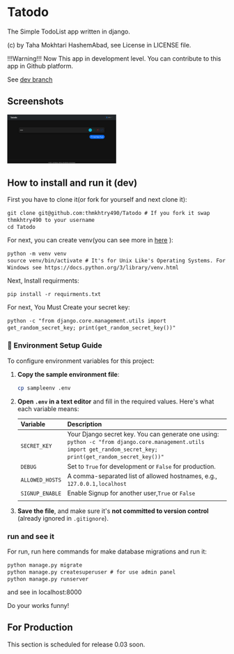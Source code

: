 # Tatodo

The Simple TodoList app written in django.

(c) by Taha Mokhtari HashemAbad, see License in LICENSE file.

!!!Warning!!! Now This app in development level. You can contribute to this app in Github platform.

See [dev branch](https://github.com/thmkhtry490/mytodolist/tree/dev)

## Screenshots

  <img src="https://raw.githubusercontent.com/thmkhtry490/Tatodo/refs/heads/main/Screenshot_2025-08-05_23-49-01.png" alt="1" width="250">


## How to install and run it (dev)

First you have to clone it(or fork for yourself and next clone it):

```
git clone git@github.com:thmkhtry490/Tatodo # If you fork it swap thmkhtry490 to your username
cd Tatodo
```
For next, you can create venv(you can see more in [here](https://docs.python.org/3/library/venv.html) ):

```
python -m venv venv
source venv/bin/activate # It's for Unix Like's Operating Systems. For Windows see https://docs.python.org/3/library/venv.html 
```
Next, Install requirments:

```
pip install -r requirments.txt
```
For next, You Must Create your secret key:

```
python -c "from django.core.management.utils import get_random_secret_key; print(get_random_secret_key())"
```

### 📄 Environment Setup Guide

To configure environment variables for this project:

1. **Copy the sample environment file**:

   ```bash
   cp sampleenv .env
   ```

2. **Open `.env` in a text editor** and fill in the required values. Here's what each variable means:

   | Variable        | Description                                                                                                                                                         |
   | --------------- | ------------------------------------------------------------------------------------------------------------------------------------------------------------------- |
   | `SECRET_KEY`    | Your Django secret key. You can generate one using:<br>`python -c "from django.core.management.utils import get_random_secret_key; print(get_random_secret_key())"` |
   | `DEBUG`         | Set to `True` for development or `False` for production.                                                                                                            |
   | `ALLOWED_HOSTS` | A comma-separated list of allowed hostnames, e.g., `127.0.0.1,localhost`                                                                                            |
   |`SIGNUP_ENABLE`  | Enable Signup for another user,`True` or `False`
           |

4. **Save the file**, and make sure it's **not committed to version control** (already ignored in `.gitignore`).

### run and see it

For run, run here commands for make database migrations and run it:

```
python manage.py migrate
python manage.py createsuperuser # for use admin panel
python manage.py runserver
```
and see in localhost:8000 


Do your works funny!
## For Production

This section is scheduled for release 0.03 soon.
